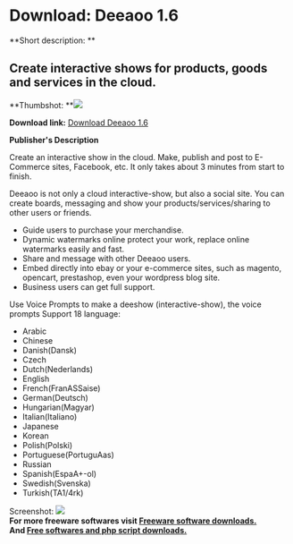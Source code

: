 # Download: Deeaoo 1.6

**Short description: **

## Create interactive shows for products, goods and services in the cloud.

  
**Thumbshot: **![](http://www.freewarefiles.com/screenshot/deeaoo_md.jpg)   
  
**Download link:** [Download Deeaoo 1.6](http://freesoftwares.boysofts.com/Deeaoo_program_85050.html)  
  

**Publisher's Description**  
  

Create an interactive show in the cloud. Make, publish and post to E-Commerce
sites, Facebook, etc. It only takes about 3 minutes from start to finish.

Deeaoo is not only a cloud interactive-show, but also a social site. You can
create boards, messaging and show your products/services/sharing to other
users or friends.

  * Guide users to purchase your merchandise. 
  * Dynamic watermarks online protect your work, replace online watermarks easily and fast. 
  * Share and message with other Deeaoo users. 
  * Embed directly into ebay or your e-commerce sites, such as magento, opencart, prestashop, even your wordpress blog site. 
  * Business users can get full support. 

Use Voice Prompts to make a deeshow (interactive-show), the voice prompts
Support 18 language:

  * Arabic 
  * Chinese 
  * Danish(Dansk) 
  * Czech 
  * Dutch(Nederlands) 
  * English 
  * French(FranASSaise) 
  * German(Deutsch) 
  * Hungarian(Magyar) 
  * Italian(Italiano) 
  * Japanese 
  * Korean 
  * Polish(Polski) 
  * Portuguese(PortuguAas) 
  * Russian 
  * Spanish(EspaA+-ol) 
  * Swedish(Svenska) 
  * Turkish(TA1/4rk) 

  
  
Screenshot: ![](http://www.freewarefiles.com/screenshot/deeaoo.jpg)  
**For more freeware softwares visit [Freeware software downloads.](http://freesoftwares.boysofts.com/)**   
**And [Free softwares and php script downloads.](http://www.boysofts.com/)**

